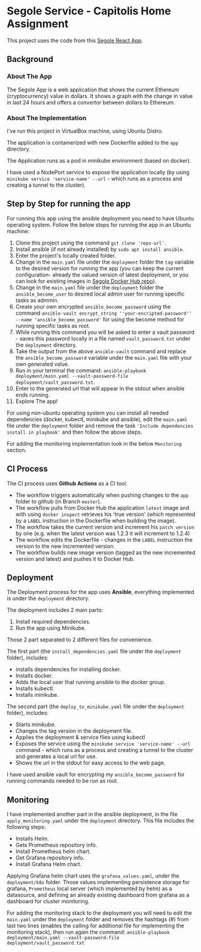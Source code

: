# Segole Service - Capitolis Home Assignment

This project uses the code from this [Segole React App](https://github.com/LiorZinger123/Segole).

## Background

### About The App
The Segole App is a web application that shows the current Ethereum (cryptocurrency) value in dollars.
It shows a graph with the change in value in last 24 hours and offers a convertor between dollars to Ethereum.

### About The Implementation
I've run this project in VirtualBox machine, using Ubuntu Distro.

The application is containerized with new Dockerfile added to the `app` directory.

The Application runs as a pod in minikube environment (based on docker).

I have used a NodePort service to expose the application locally 
(by using `minikube service 'service-name' --url` - which runs as a process and creating a tunnel to the cluster).

## Step by Step for running the app

For running this app using the ansible deployment you need to have Ubuntu operating system.
Follow the below steps for running the app in an Ubuntu machine:

1. Clone this project using the command `git clone 'repo-url'`.
2. Install ansible (if not already installed) by `sudo apt install ansible`.
3. Enter the project's locally created folder.
4. Change in the `main.yaml` file under the `deployment` folder the `tag` variable to the desired version for running the app
   (you can keep the current configuration- already the valued version of latest deployment, or you can look for existing images in [Segole Docker Hub repo](https://hub.docker.com/repository/docker/maayanassraf/segole/general)). 
5. Change in the `main.yaml` file under the `deployment` folder the `ansible_become_user` to desired local admin user for running specific tasks as admmin.
6. Create your own encrypted `ansible_become_password` using the command `ansible-vault encrypt_string ''your-encripted-password'' --name 'ansible_become_password'`
for using the become method for running specific tasks as root. 
7. While running this command you will be asked to enter a vault password - saves this password locally in a file named
`vault_password.txt` under the `deployment` directory. 
8. Take the output from the above `ansible-vault` command and replace the `ansible_become_password` variable 
under the `main.yaml` file with your own generated value. 
9. Run in your terminal the command: `ansible-playbook deployment/main.yaml --vault-password-file deployment/vault_password.txt`. 
10. Enter to the generated url that will appear in the stdout when ansible ends running. 
11. Explore The app!

For using non-ubuntu operating system you can install all needed dependencies (docker, kubectl, minikube and ansible), 
edit the `main.yaml` file under the `deployment` folder and remove the task `'Include dependencies install in playbook'`
and then follow the above steps.

For adding the monitoring implementation look in the below `Monitoring` section.

## CI Process

The CI process uses **Github Actions** as a CI tool.

- The workflow triggers automatically when pushing changes to the `app` folder to github (in Branch `master`).
- The workflow pulls from Docker Hub the application `latest` image and with using `docker inspect` 
retrieves his 'true version' (which represented by a `LABEL` instruction in the Dockerfile when building the image).
- The workflow takes the current version and increment his `patch version` by one 
(e.g. when the latest version was 1.2.3 it will increment to 1.2.4) 
- The workflow edits the Dockerfile - changes in the `LABEL` instruction the version to the new incremented version.
- The workflow builds new image version (tagged as the new incremented version and latest) and pushes it to Docker Hub.

## Deployment

The Deployment process for the app uses **Ansible**, everything implemented is under the `deployment` directory.

The deployment includes 2 main parts: 
1. Install required dependencies.
2. Run the app using Minikube.

Those 2 part separated to 2 different files for convenience.

The first part (the `install_dependencies.yaml` file under the `deployment` folder), 
includes:

- installs dependencies for installing docker. 
- Installs docker. 
- Adds the local user that running ansible to the docker group.
- Installs kubectl.
- Installs minikube.

The second part (the `deploy_to_minikube.yaml` file under the `deployment` folder), includes:

- Starts minikube. 
- Changes the tag version in the deployment file.
- Applies the deployment & service files using kubectl 
- Exposes the service using the `minikube service 'service-name' --url` command - which runs as a process and creating a tunnel 
to the cluster and generates a local url for use.
- Shows the url in the stdout for easy access to the web page.

I have used ansible vault for encrypting my `ansible_become_password` for running commands needed to be run as root.

## Monitoring

I have implemented another part in the ansible deployment, in the file `apply_monitoring.yaml` under the `deployment` directory.
This file includes the following steps:
- Installs Helm.
- Gets Prometheus repository info.
- Install Prometheus helm chart.
- Get Grafana repository info.
- Install Grafana Helm chart.

Applying Grafana helm chart uses the `grafana_values.yaml`, under the `deployment/k8s` folder.
Those values implementing persistence storage for grafana, `Prometheus` local server (which implemented by helm) as a datasource,
and defining an already existing dashboard from grafana as a dashboard for cluster monitoring.

For adding the monitoring stack to the deployment you will need to edit the `main.yaml` under the `deployment` folder
and removes the hashtags (#) from last two lines (enables the calling for additional file for implementing the monitoring stack), 
then run again the command: `ansible-playbook deployment/main.yaml --vault-password-file deployment/vault_password.txt`
